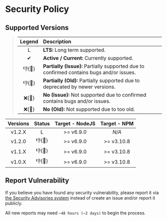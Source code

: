 # Security Policy

## Supported Versions

> | **Legend** | **Description** |
> |:-:|:--|
> | L | **LTS:** Long term supported. |
> | ✔ | **Active / Current:** Currently supported. |
> | 👎{🐛} | **Partially (Issue):** Partially supported due to confirmed contains bugs and/or issues. |
> | 👎{🧓} | **Partially (Old):** Partially supported due to deprecated by newer versions. |
> | ❌{🐛} | **No (Issue):** Not supported due to confirmed contains bugs and/or issues. |
> | ❌{🧓} | **No (Old):** Not supported due to too old. |

| **Versions** | **Status** | **Target - NodeJS** | **Target - NPM** |
|:-:|:-:|:-:|:-:|
| v1.2.X | L | >= v6.9.0 | *N/A* |
| v1.2.0 | 👎{🧓} | >= v6.9.0 | >= v3.10.8 |
| v1.1.X | 👎{🧓} | >= v6.9.0 | >= v3.10.8 |
| v1.0.X | 👎{🧓} | >= v6.9.0 | >= v3.10.8 |

## Report Vulnerability

If you believe you have found any security vulnerability, please report it via [the Security Advisories system](https://github.com/hugoalh-studio/temperature-nodejs/security/advisories/new) instead of create an issue and/or report it publicly.

All new reports may need `~48 hours (~2 days)` to begin the process.
